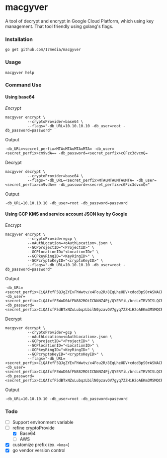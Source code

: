 # macgyver
A tool of decrypt and encrypt in Google Cloud Platform, which using key management. That tool friendly using golang's flags.

### Installation

```
go get github.com/17media/macgyver
```

### Usage
```
macgyver help
```

### Command Use

#### Using base64

*Encrypt*
```
macgyver encrypt \
          --cryptoProvider=base64 \
          --flags="-db_URL=10.10.10.10 -db_user=root -db_password=password"
```

Output

```
-db_URL=<secret_perfix>MTAuMTAuMTAuMTA= -db_user=<secret_perfix>cm9vdA== -db_password=<secret_perfix>cGFzc3dvcmQ=
```

Decrypt
```
macgyver decrypt \
          --cryptoProvider=base64 \
          --flags="-db_URL=<secret_perfix>MTAuMTAuMTAuMTA= -db_user=<secret_perfix>cm9vdA== -db_password=<secret_perfix>cGFzc3dvcmQ="
```

Output

```
-db_URL=10.10.10.10 -db_user=root -db_password=password
```

#### Using GCP KMS and service account JSON key by Google

Encrypt

```
macgyver encrypt \
          --cryptoProvider=gcp \
          --oAuthLocation=<oAuthLocation>.json \
          --GCPprojectID="<ProjectID>" \
          --GCPlocationID="<LocationID>" \
          --GCPkeyRingID="<KeyRingID>" \
          --GCPcryptoKeyID="<cryptoKeyID>" \
          --flags="-db_URL=10.10.10.10 -db_user=root -db_password=password"
```
Output
```
-db_URL=<secret_perfix>CiQAfxfF5QJgZYEvFhWwtv/x4Fou2R/8EqLheUDV+cdod3pS0rASNACPVWdQ+uFI6GtGWICaqA1xgfTVnBE+Gp4F1BkAohhdIPjQvnx+kqUPxebOiK1GKKmkMoU= -db_user=<secret_perfix>CiQAfxfF5WuD0AfFN882MOtICNNNZ4Pj/QYERYiL/brcLcTRV9ISLQCPVWdQ8S1KZwNaZc6dIAXdoe8MIi26TcG1y5oeAqsxNxUp1Uxtz8mf1+8jvg== -db_password=<secret_perfix>CiQAfxfF5dBTxNZuLubqzLbilN0pzavOV7gyq7ZZHiH2oAEKm3MSMQCPVWdQhmTYSQwjIk4Xk5sgROOm4ExM0NacutDa7C2Ldp5qovv3uCJD4It/KHf5DUs=
```

Decrypt

```
macgyver decrypt \
          --cryptoProvider=gcp \
          --oAuthLocation=<oAuthLocation>.json \
          --GCPprojectID="<ProjectID>" \
          --GCPlocationID="<LocationID>" \
          --GCPkeyRingID="<KeyRingID>" \
          --GCPcryptoKeyID="<cryptoKeyID>" \
          --flags="-db_URL=<secret_perfix>CiQAfxfF5QJgZYEvFhWwtv/x4Fou2R/8EqLheUDV+cdod3pS0rASNACPVWdQ+uFI6GtGWICaqA1xgfTVnBE+Gp4F1BkAohhdIPjQvnx+kqUPxebOiK1GKKmkMoU= -db_user=<secret_perfix>CiQAfxfF5WuD0AfFN882MOtICNNNZ4Pj/QYERYiL/brcLcTRV9ISLQCPVWdQ8S1KZwNaZc6dIAXdoe8MIi26TcG1y5oeAqsxNxUp1Uxtz8mf1+8jvg== -db_password=<secret_perfix>CiQAfxfF5dBTxNZuLubqzLbilN0pzavOV7gyq7ZZHiH2oAEKm3MSMQCPVWdQhmTYSQwjIk4Xk5sgROOm4ExM0NacutDa7C2Ldp5qovv3uCJD4It/KHf5DUs="
```
Output
```
-db_URL=10.10.10.10 -db_user=root -db_password=password
```


### Todo
- [ ] Support environment variable
- [ ] refine cryptoProvide
  - [x] Base64
  - [ ] AWS
- [x] customize prefix (ex. `<kms>`)
- [x] go vendor version control
